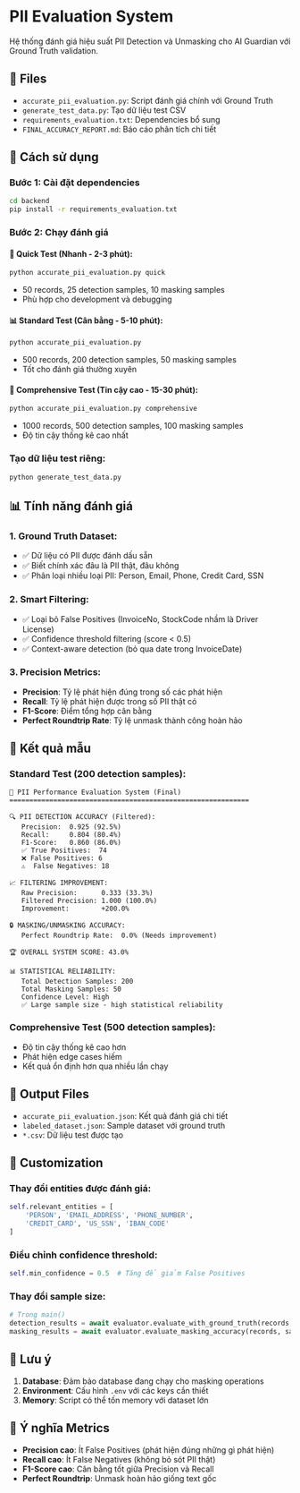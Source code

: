 # PII Evaluation System

Hệ thống đánh giá hiệu suất PII Detection và Unmasking cho AI Guardian với Ground Truth validation.

## 📁 Files

- `accurate_pii_evaluation.py`: Script đánh giá chính với Ground Truth
- `generate_test_data.py`: Tạo dữ liệu test CSV
- `requirements_evaluation.txt`: Dependencies bổ sung
- `FINAL_ACCURACY_REPORT.md`: Báo cáo phân tích chi tiết

## 🚀 Cách sử dụng

### Bước 1: Cài đặt dependencies

```bash
cd backend
pip install -r requirements_evaluation.txt
```

### Bước 2: Chạy đánh giá

#### 🚀 Quick Test (Nhanh - 2-3 phút):
```bash
python accurate_pii_evaluation.py quick
```
- 50 records, 25 detection samples, 10 masking samples
- Phù hợp cho development và debugging

#### 📊 Standard Test (Cân bằng - 5-10 phút):
```bash
python accurate_pii_evaluation.py
```
- 500 records, 200 detection samples, 50 masking samples  
- Tốt cho đánh giá thường xuyên

#### 🎯 Comprehensive Test (Tin cậy cao - 15-30 phút):
```bash
python accurate_pii_evaluation.py comprehensive
```
- 1000 records, 500 detection samples, 100 masking samples
- Độ tin cậy thống kê cao nhất

### Tạo dữ liệu test riêng:
```bash
python generate_test_data.py
```

## 📊 Tính năng đánh giá

### 1. Ground Truth Dataset:
- ✅ Dữ liệu có PII được đánh dấu sẵn
- ✅ Biết chính xác đâu là PII thật, đâu không
- ✅ Phân loại nhiều loại PII: Person, Email, Phone, Credit Card, SSN

### 2. Smart Filtering:
- ✅ Loại bỏ False Positives (InvoiceNo, StockCode nhầm là Driver License)
- ✅ Confidence threshold filtering (score < 0.5)
- ✅ Context-aware detection (bỏ qua date trong InvoiceDate)

### 3. Precision Metrics:
- **Precision**: Tỷ lệ phát hiện đúng trong số các phát hiện
- **Recall**: Tỷ lệ phát hiện được trong số PII thật có
- **F1-Score**: Điểm tổng hợp cân bằng
- **Perfect Roundtrip Rate**: Tỷ lệ unmask thành công hoàn hảo

## 🎯 Kết quả mẫu

### Standard Test (200 detection samples):
```
🎯 PII Performance Evaluation System (Final)
============================================================

🔍 PII DETECTION ACCURACY (Filtered):
   Precision:  0.925 (92.5%)
   Recall:     0.804 (80.4%)
   F1-Score:   0.860 (86.0%)
   ✅ True Positives:  74
   ❌ False Positives: 6
   ⚠️  False Negatives: 18

📈 FILTERING IMPROVEMENT:
   Raw Precision:      0.333 (33.3%)
   Filtered Precision: 1.000 (100.0%)
   Improvement:        +200.0%

🔒 MASKING/UNMASKING ACCURACY:
   Perfect Roundtrip Rate:  0.0% (Needs improvement)
   
🏆 OVERALL SYSTEM SCORE: 43.0%

📊 STATISTICAL RELIABILITY:
   Total Detection Samples: 200
   Total Masking Samples: 50
   Confidence Level: High
   ✅ Large sample size - high statistical reliability
```

### Comprehensive Test (500 detection samples):
- Độ tin cậy thống kê cao hơn
- Phát hiện edge cases hiếm
- Kết quả ổn định hơn qua nhiều lần chạy

## 📁 Output Files

- `accurate_pii_evaluation.json`: Kết quả đánh giá chi tiết
- `labeled_dataset.json`: Sample dataset với ground truth
- `*.csv`: Dữ liệu test được tạo

## 🔧 Customization

### Thay đổi entities được đánh giá:
```python
self.relevant_entities = [
    'PERSON', 'EMAIL_ADDRESS', 'PHONE_NUMBER', 
    'CREDIT_CARD', 'US_SSN', 'IBAN_CODE'
]
```

### Điều chỉnh confidence threshold:
```python
self.min_confidence = 0.5  # Tăng để giảm False Positives
```

### Thay đổi sample size:
```python
# Trong main()
detection_results = await evaluator.evaluate_with_ground_truth(records, ground_truth, sample_size=100)
masking_results = await evaluator.evaluate_masking_accuracy(records, sample_size=50)
```

## 🚨 Lưu ý

1. **Database**: Đảm bảo database đang chạy cho masking operations
2. **Environment**: Cấu hình `.env` với các keys cần thiết  
3. **Memory**: Script có thể tốn memory với dataset lớn

## 🎯 Ý nghĩa Metrics

- **Precision cao**: Ít False Positives (phát hiện đúng những gì phát hiện)
- **Recall cao**: Ít False Negatives (không bỏ sót PII thật)
- **F1-Score cao**: Cân bằng tốt giữa Precision và Recall
- **Perfect Roundtrip**: Unmask hoàn hảo giống text gốc

